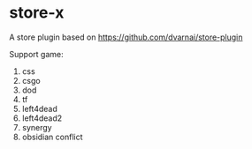 # store-x
A store plugin based on https://github.com/dvarnai/store-plugin

Support game:
1. css
2. csgo
3. dod
4. tf
5. left4dead
6. left4dead2
7. synergy
8. obsidian conflict
